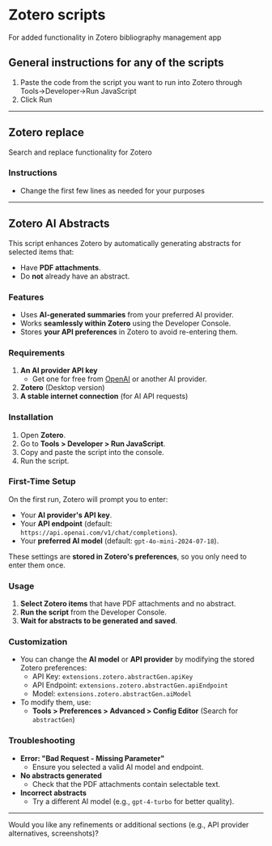 # Zotero scripts
For added functionality in Zotero bibliography management app
 ## General instructions for any of the scripts
1. Paste the code from the script you want to run into Zotero through Tools->Developer->Run JavaScript
2. Click Run
---
## Zotero replace
 Search and replace functionality for Zotero
 ### Instructions
 - Change the first few lines as needed for your purposes

---
## Zotero AI Abstracts

This script enhances Zotero by automatically generating abstracts for selected items that:
- Have **PDF attachments**.
- Do **not** already have an abstract.

### Features
- Uses **AI-generated summaries** from your preferred AI provider.
- Works **seamlessly within Zotero** using the Developer Console.
- Stores **your API preferences** in Zotero to avoid re-entering them.

### Requirements
1. **An AI provider API key**  
   - Get one for free from [OpenAI](https://platform.openai.com/api-keys) or another AI provider.
2. **Zotero** (Desktop version)
3. **A stable internet connection** (for AI API requests)

### Installation
1. Open **Zotero**.
2. Go to **Tools > Developer > Run JavaScript**.
3. Copy and paste the script into the console.
4. Run the script.

### First-Time Setup
On the first run, Zotero will prompt you to enter:
- Your **AI provider's API key**.
- Your **API endpoint** (default: `https://api.openai.com/v1/chat/completions`).
- Your **preferred AI model** (default: `gpt-4o-mini-2024-07-18`).

These settings are **stored in Zotero's preferences**, so you only need to enter them once.

### Usage
1. **Select Zotero items** that have PDF attachments and no abstract.
2. **Run the script** from the Developer Console.
3. **Wait for abstracts to be generated and saved**.

### Customization
- You can change the **AI model** or **API provider** by modifying the stored Zotero preferences:
  - API Key: `extensions.zotero.abstractGen.apiKey`
  - API Endpoint: `extensions.zotero.abstractGen.apiEndpoint`
  - Model: `extensions.zotero.abstractGen.aiModel`
- To modify them, use:
  - **Tools > Preferences > Advanced > Config Editor** (Search for `abstractGen`)

### Troubleshooting
- **Error: "Bad Request - Missing Parameter"**
  - Ensure you selected a valid AI model and endpoint.
- **No abstracts generated**
  - Check that the PDF attachments contain selectable text.
- **Incorrect abstracts**
  - Try a different AI model (e.g., `gpt-4-turbo` for better quality).

---

Would you like any refinements or additional sections (e.g., API provider alternatives, screenshots)?
